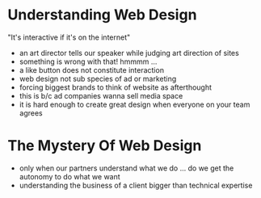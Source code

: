 Understanding Web Design
===

"It's interactive if it's on the internet"

- an art director tells our speaker while judging art direction of sites
- something is wrong with that! hmmmm ...
- a like button does not constitute interaction
- web design not sub species of ad or marketing
- forcing biggest brands to think of website as afterthought
- this is b/c ad companies wanna sell media space
- it is hard enough to create great design when everyone on your team agrees


The Mystery Of Web Design
==

- only when our partners understand what we do ... do we get the autonomy to do what we want
- understanding the business of a client bigger than technical expertise 
